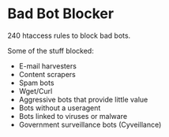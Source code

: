 Bad Bot Blocker
===============

240 htaccess rules to block bad bots.

Some of the stuff blocked:

- E-mail harvesters
- Content scrapers
- Spam bots
- Wget/Curl
- Aggressive bots that provide little value
- Bots without a useragent
- Bots linked to viruses or malware
- Government surveillance bots (Cyveillance)
